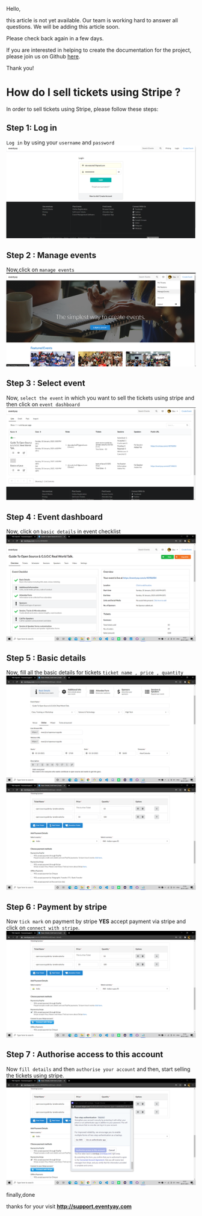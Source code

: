 Hello, 

this article is not yet available. Our team is working hard to answer all questions. We will be adding this article soon. 

Please check back again in a few days.

If you are interested in helping to create the documentation for the project, please join us on Github [here](https://github.com/fossasia/support.eventyay.com).

Thank you!
# How do I sell tickets using Stripe ?
In order to sell tickets using Stripe, please follow these steps:

## Step 1: Log in
`Log in` by using your `username` and `password`
![login page](/images/How-do-I-sell-tickets-using-Stripe-1.png)

## Step 2 : Manage events
Now,click on `manage events`
![manage events](/images/How-do-I-sell-tickets-using-Stripe-2.png)

## Step 3 : Select event
Now, `select the event` in which you want to sell the tickets using stripe and then click on `event dashboard`
![select event](/images/How-do-I-sell-tickets-using-Stripe-3.png)

## Step 4 : Event dashboard
Now, click on `basic details` in event checklist
![event dashboard](/images/How-do-I-sell-tickets-using-Stripe-4.png)

## Step 5 : Basic details
Now, fill all the basic details for tickets `ticket name , price , quantity`
![basic details](/images/How-do-I-sell-tickets-using-Stripe-5.png)
![basic details](/images/How-do-I-sell-tickets-using-Stripe-6.png)

## Step 6 : Payment by stripe
Now `tick mark` on payment by stripe **YES** accept payment via stripe and click on `connect with stripe`.
![payment by stripe](/images/How-do-I-sell-tickets-using-Stripe-7.png)

## Step 7 : Authorise access to this account
Now `fill details`  and then `authorise your account` and then, start selling the tickets using stripe.
![connect stripe](/images/How-do-I-sell-tickets-using-Stripe-8.png)

finally,done 

thanks for your visit **http://support.eventyay.com**
